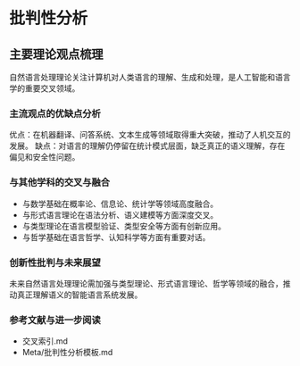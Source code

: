# 批判性分析

## 主要理论观点梳理

自然语言处理理论关注计算机对人类语言的理解、生成和处理，是人工智能和语言学的重要交叉领域。

### 主流观点的优缺点分析

优点：在机器翻译、问答系统、文本生成等领域取得重大突破，推动了人机交互的发展。
缺点：对语言的理解仍停留在统计模式层面，缺乏真正的语义理解，存在偏见和安全性问题。

### 与其他学科的交叉与融合

- 与数学基础在概率论、信息论、统计学等领域高度融合。
- 与形式语言理论在语法分析、语义建模等方面深度交叉。
- 与类型理论在语言模型验证、类型安全等方面有创新应用。
- 与哲学基础在语言哲学、认知科学等方面有重要对话。

### 创新性批判与未来展望

未来自然语言处理理论需加强与类型理论、形式语言理论、哲学等领域的融合，推动真正理解语义的智能语言系统发展。

### 参考文献与进一步阅读

- 交叉索引.md
- Meta/批判性分析模板.md
